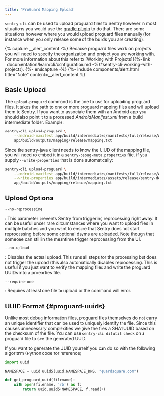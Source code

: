 ```yaml
---
title: 'ProGuard Mapping Upload'
---
```


`sentry-cli` can be used to upload proguard files to Sentry however in most situations you would use the [gradle plugin](https://github.com/getsentry/sentry-java) to do that. There are some situations however where you would upload proguard files manually (for instance when you only release some of the builds you are creating).

{% capture __alert_content -%}
Because proguard files work on projects you will need to specify the organization and project you are working with. For more information about this refer to [Working with Projects]({%- link _documentation/learn/cli/configuration.md -%}#sentry-cli-working-with-projects).
{%- endcapture -%}
{%- include components/alert.html
  title="Note"
  content=__alert_content
%}

## Basic Upload

The `upload-proguard` command is the one to use for uploading proguard files. It takes the path to one or more proguard mapping files and will upload them to Sentry. If you want to associate them with an Android app you should also point it to a processed _AndroidManifest.xml_ from a build intermediate folder. Example:

```bash
sentry-cli upload-proguard \
    --android-manifest app/build/intermediates/manifests/full/release/AndroidManifest.xml \
    app/build/outputs/mapping/release/mapping.txt
```

Since the sentry-java client needs to know the UIUD of the mapping file, you will need to embed it in a `sentry-debug-meta.properties` file. If you supply `--write-properties` that is done automatically:

```bash
sentry-cli upload-proguard \
    --android-manifest app/build/intermediates/manifests/full/release/AndroidManifest.xml \
    --write-properties app/build/intermediates/assets/release/sentry-debug-meta.properties \
    app/build/outputs/mapping/release/mapping.txt
```

## Upload Options

`--no-reprocessing`

: This parameter prevents Sentry from triggering reprocessing right away. It can be useful under rare circumstances where you want to upload files in multiple batches and you want to ensure that Sentry does not start reprocessing before some optional dsyms are uploaded. Note though that someone can still in the meantime trigger reprocessing from the UI.

`--no-upload`

: Disables the actual upload. This runs all steps for the processing but does not trigger the upload (this also automatically disables reprocessing. This is useful if you just want to verify the mapping files and write the proguard UUIDs into a proeprties file.

`--require-one`

: Requires at least one file to upload or the command will error.

## UUID Format {#proguard-uuids}

Unlike most debug information files, proguard files themselves do not carry an unique identifier that can be used to uniquely identify the file. Since this causes unnecessary complexities we give the files a SHA1 UUID based on the checksum of the file. You can use `sentry-cli difutil check` on a proguard file to see the generated UUID.

If you want to generate the UUID yourself you can do so with the following algorithm (Python code for reference):

```python
import uuid

NAMESPACE = uuid.uuid5(uuid.NAMESPACE_DNS, "guardsquare.com")

def get_proguard_uuid(filename):
    with open(filename, 'rb') as f:
        return uuid.uuid5(NAMESPACE, f.read())
```
